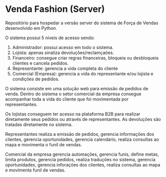 # Venda Fashion (Server)

Repositório para hospedar a versão server do sistema de Força de Vendas desenvolvido em Python.

O sistema possui 5 níveis de acesso sendo:
1. Administrador: possui acesso em todo o sistema.
2. Lojista: apenas sinaliza devoluções/reclamçaões.
3. Financeiro: consegue criar regras financeiras, bloqueia ou desbloqueia clientes e cancela pedidos.
4. Representante: gerencia a vida completa do cliente
5. Comercial (Empresa): gerencia a vida do representante e/ou lojista e condições de pedidos.

O sistema consiste em uma solução web para emissão de pedidos de venda. Dentro do sistema o setor comercial da empresa consegue acompanhar toda a vida do cliente que foi movimentada por representantes.

Os lojistas conseguem ter acesso na plataforma B2B para realizar diretamente seus pedidos ou através de representantes. As devoluções são tratadas diretamente no sistema.

Representantes realiza a emissão de pedidos, gerencia informações dos clientes, gerencia oportunidades, gerencia calendário, realiza consultas ao mapa e movimenta o funil de vendas.

Comercial da empresa gerencia automações, gerencia funis, define metas, limita produtos, gerencia pedidos, realiza traduções no sistema, gerencia oportunidades, gerencia inforações dos clientes, realiza consultas ao mapa e movimenta funil de vendas.
